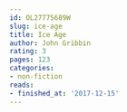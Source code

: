 ```yaml
---
id: OL27775689W
slug: ice-age
title: Ice Age
author: John Gribbin
rating: 3
pages: 123
categories:
- non-fiction
reads:
- finished_at: '2017-12-15'
---
```


